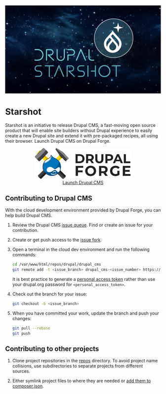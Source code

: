 [![About Drupal Starshot](starshot.png)](https://www.drupal.org/about/starshot)

# Starshot

Starshot is an initiative to release Drupal CMS, a fast-moving open source product that will enable site builders without Drupal experience to easily create a new Drupal site and extend it with pre-packaged recipes, all using their browser. Launch Drupal CMS on Drupal Forge.

<div align="center">
   <a href="https://www.drupalforge.org/template/drupal-cms">
      <figure>
         <img src="drupalforge.svg" height="100px" />
         <br />
         <figcaption>Launch Drupal CMS</figcaption>
      </figure>
   </a>
</div>


## Contributing to Drupal CMS

With the cloud development environment provided by Drupal Forge, you can help build Drupal CMS.

1. Review the Drupal CMS [issue queue](https://www.drupal.org/project/issues/drupal_cms). Find or create an issue for your contribution.

2. Create or get push access to the [issue fork](https://www.drupal.org/docs/develop/git/using-gitlab-to-contribute-to-drupal/creating-issue-forks).

3. Open a terminal in the cloud dev environment and run the following commands:
   ```bash
   cd /var/www/html/repos/drupal/drupal_cms
   git remote add -t <issue_branch> drupal_cms-<issue_number> https://<drupal.org_username>:<personal_access_token>@git.drupalcode.org/issue/drupal_cms-<issue_number>.git
   ```
   It is best practice to generate a [personal access token](https://git.drupalcode.org/-/user_settings/personal_access_tokens) rather than use your drupal.org password for `<personal_access_token>`.

4. Check out the branch for your issue:
   ```bash
   git checkout -b <issue_branch>
   ```

5. When you have committed your work, update the branch and push your changes:
   ```bash
   git pull --rebase
   git push
   ```


## Contributing to other projects

1. Clone project repositories in the [repos](repos) directory. To avoid project name collisions, use subdirectories to separate projects from different sources.

2. Either symlink project files to where they are needed or [add them to composer.json](https://www.drupal.org/docs/develop/using-composer/tricks-for-using-composer-in-local-development).
